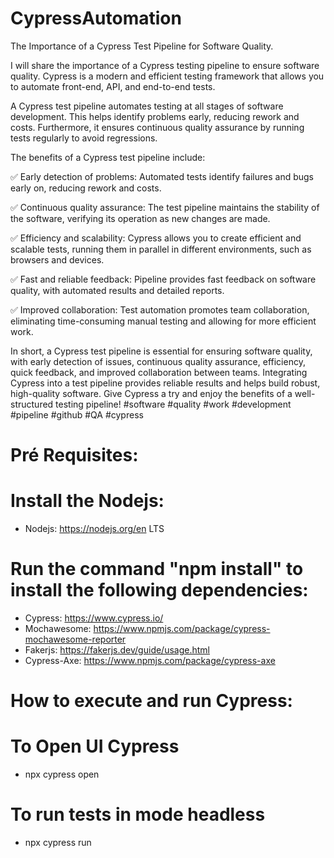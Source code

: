 # CypressAutomation
The Importance of a Cypress Test Pipeline for Software Quality.

I will share the importance of a Cypress testing pipeline to ensure software quality. Cypress is a modern and efficient testing framework that allows you to automate front-end, API, and end-to-end tests.

A Cypress test pipeline automates testing at all stages of software development. This helps identify problems early, reducing rework and costs. Furthermore, it ensures continuous quality assurance by running tests regularly to avoid regressions.

The benefits of a Cypress test pipeline include:

✅ Early detection of problems: Automated tests identify failures and bugs early on, reducing rework and costs.

✅ Continuous quality assurance: The test pipeline maintains the stability of the software, verifying its operation as new changes are made.

✅ Efficiency and scalability: Cypress allows you to create efficient and scalable tests, running them in parallel in different environments, such as browsers and devices.

✅ Fast and reliable feedback: Pipeline provides fast feedback on software quality, with automated results and detailed reports.

✅ Improved collaboration: Test automation promotes team collaboration, eliminating time-consuming manual testing and allowing for more efficient work.

In short, a Cypress test pipeline is essential for ensuring software quality, with early detection of issues, continuous quality assurance, efficiency, quick feedback, and improved collaboration between teams.
Integrating Cypress into a test pipeline provides reliable results and helps build robust, high-quality software. Give Cypress a try and enjoy the benefits of a well-structured testing pipeline! #software #quality #work #development #pipeline #github #QA #cypress

# Pré Requisites:

# Install the Nodejs:

- Nodejs: https://nodejs.org/en LTS

# Run the command "npm install" to install the following dependencies:

- Cypress: https://www.cypress.io/
- Mochawesome: https://www.npmjs.com/package/cypress-mochawesome-reporter
- Fakerjs: https://fakerjs.dev/guide/usage.html
- Cypress-Axe: https://www.npmjs.com/package/cypress-axe

# How to execute and run Cypress:

# To Open UI Cypress
- npx cypress open
# To run tests in mode headless
- npx cypress run
